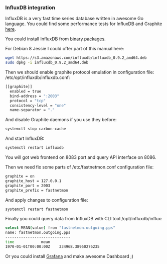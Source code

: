 ### InfluxDB integration

InfluxDB is a very fast time series database written in awesome Go language. You could find some performance tests for InfluxDB and Graphite [here](https://groups.google.com/forum/#!topic/influxdb/0VeUQCqzgVg).

You could install InfluxDB from [binary packages](https://influxdb.com/download/index.html).

For Debian 8 Jessie I could offer part of this manual here:
```bash
wget https://s3.amazonaws.com/influxdb/influxdb_0.9.2_amd64.deb
sudo dpkg -i influxdb_0.9.2_amd64.deb 
```

Then we should enable graphite protocol emulation in configuration file: /etc/opt/influxdb/influxdb.conf:
```bash
[[graphite]]
  enabled = true
  bind-address = ":2003"
  protocol = "tcp"
  consistency-level = "one"
  name-separator = "." 
```

And disable Graphite daemons if you use they before:
```bash
systemctl stop carbon-cache
```

And start InfluxDB:
```bash
systemctl restart influxdb
```

You will got web frontend on 8083 port and query API interface on 8086.

Then we need fix some parts of /etc/fastnetmon.conf configuration file:
```bash
graphite = on
graphite_host = 127.0.0.1
graphite_port = 2003
graphite_prefix = fastnetmon
```

And apply changes to configuration file:
```bash
systemctl restart fastnetmon
```

Finally you could query data from InfluxDB with CLI tool /opt/influxdb/influx:
```bash
select MEAN(value) from "fastnetmon.outgoing.pps"
name: fastnetmon.outgoing.pps
-----------------------------
time            mean
1970-01-01T00:00:00Z    334968.38950276235
```

Or you could install [Grafana](http://grafana.org) and make awesome Dashboard ;)
